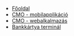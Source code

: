 * [Főoldal](/)
* [CMO - mobilapplikáció](mobilapplikacio.md)
* [CMO - webalkalmazás](webalkalmazas.md)
* [Bankkártya terminál](terminal.md)